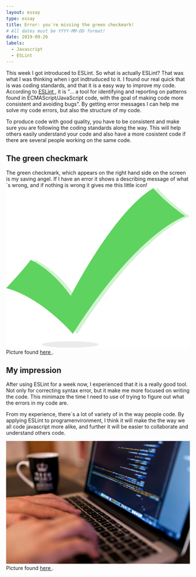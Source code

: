 ```yaml
---
layout: essay
type: essay
title: Error: you´re missing the green checkmark!
# All dates must be YYYY-MM-DD format!
date: 2019-09-26
labels:
  - Javascript
  - ESLint
---
```

This week I got introduced to ESLint. So what is actually ESLint? That was what I was thinking when i got indtruduced to it. I found our real quick that is was coding standards, and that it is a easy way to improve my code. According to <a href="
https://eslint.org/docs/user-guide/getting-started">ESLint </a>, it is  "... a tool for identifying and reporting on patterns found in ECMAScript/JavaScript code, with the goal of making code more consistent and avoiding bugs". By getting error messages I can help me solve my code errors, but also the structure of my code.

To produce code with good quality, you have to be consistent and make sure you are following the coding standards along the way. This will help others easily understand your code and also have a more cosistent code if there are several people working on the same code. 


<h2>The green checkmark</h2>
The green checkmark, which appears on the right hand side on the screen is my saving angel. If I have an error it shows a describing message of what´s wrong, and if nothing is wrong it gives me this little icon!

<img class="ui image" src="../images/Checkmark.svg">
Picture found <a href="https://commons.wikimedia.org/wiki/File:Checkmark_green.svg">here </a>. 


<h2>My impression</h2>
After using ESLint for a week now, I experienced that it is a really good tool. Not only for correcting syntax error, but it make me more focused on writing the code. This minimaze the time I need to use of trying to figure out what the errors in my code are. 

From my experience, there´s a lot of variety of in the way people code. By applying ESLint to programenvironment, I think it will make the the way we all code javascript more alike, and further it will be easier to collaborate and understand others code. 

<img class="ui image" src="../images/code.jpg">
Picture found <a href="https://pixnio.com/objects/computer/programming-code-programmer-coding-coffee-cup-computer-copy-hands-computer-keyboard">here </a>. 

